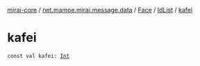 [mirai-core](../../../index.md) / [net.mamoe.mirai.message.data](../../index.md) / [Face](../index.md) / [IdList](index.md) / [kafei](./kafei.md)

# kafei

`const val kafei: `[`Int`](https://kotlinlang.org/api/latest/jvm/stdlib/kotlin/-int/index.html)
